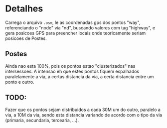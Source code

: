 # Detalhes

Carrega o arquivo `.osm`, le as coordenadas gps dos pontos "way", referenciando o "node" via "nd", buscando valores com tag "highway", e gera posicoes GPS para preencher locais onde teoricamente seriam posicoes de Postes.

## Postes

Ainda nao esta 100%, pois os pontos estao "clusterizados" nas intersessoes. A intensao eh que estes pontos fiquem espalhados paralelamente a via, a certas distancia da via, a certa distancia entre um ponto e outro.

## TODO:

Fazer que os pontos sejam distribuidos a cada 30M um do outro, paralelo a via, a 10M da via, sendo esta distancia variando de acordo com o tipo da via (primaria, secundaria, tercearia, ...).